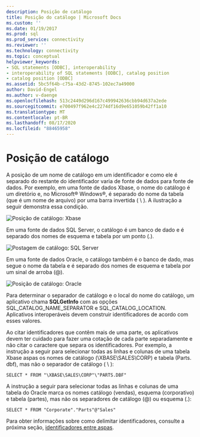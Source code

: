 ```yaml
---
description: Posição de catálogo
title: Posição do catálogo | Microsoft Docs
ms.custom: ''
ms.date: 01/19/2017
ms.prod: sql
ms.prod_service: connectivity
ms.reviewer: ''
ms.technology: connectivity
ms.topic: conceptual
helpviewer_keywords:
- SQL statements [ODBC], interoperability
- interoperability of SQL statements [ODBC], catalog position
- catalog position [ODBC]
ms.assetid: 5bc5f64b-c75a-43d2-8745-102ec7a49000
author: David-Engel
ms.author: v-daenge
ms.openlocfilehash: 513c2449d296d167c499942636cbb94d637a2ede
ms.sourcegitcommit: e700497f962e4c2274df16d9e651059b42ff1a10
ms.translationtype: MT
ms.contentlocale: pt-BR
ms.lasthandoff: 08/17/2020
ms.locfileid: "88465958"
---
```

# <a name="catalog-position"></a>Posição de catálogo
A posição de um nome de catálogo em um identificador e como ele é separado do restante do identificador varia de fonte de dados para fonte de dados. Por exemplo, em uma fonte de dados Xbase, o nome do catálogo é um diretório e, no Microsoft® Windows®, é separado do nome da tabela (que é um nome de arquivo) por uma barra invertida ( \\ ). A ilustração a seguir demonstra essa condição.  
  
 ![Posição de catálogo: Xbase](../../../odbc/reference/develop-app/media/ch0801.gif "ch0801")  
  
 Em uma fonte de dados SQL Server, o catálogo é um banco de dado e é separado dos nomes de esquema e tabela por um ponto (.).  
  
 ![Postagem de catálogo: SQL Server](../../../odbc/reference/develop-app/media/ch0802.gif "ch0802")  
  
 Em uma fonte de dados Oracle, o catálogo também é o banco de dado, mas segue o nome da tabela e é separado dos nomes de esquema e tabela por um sinal de arroba (@).  
  
 ![Posição de catálogo: Oracle](../../../odbc/reference/develop-app/media/ch0803.gif "ch0803")  
  
 Para determinar o separador de catálogo e o local do nome do catálogo, um aplicativo chama **SQLGetInfo** com as opções SQL_CATALOG_NAME_SEPARATOR e SQL_CATALOG_LOCATION. Aplicativos interoperáveis devem construir identificadores de acordo com esses valores.  
  
 Ao citar identificadores que contêm mais de uma parte, os aplicativos devem ter cuidado para fazer uma cotação de cada parte separadamente e não citar o caractere que separa os identificadores. Por exemplo, a instrução a seguir para selecionar todas as linhas e colunas de uma tabela Xbase aspas os nomes de catálogo (\XBASE\SALES\CORP) e tabela (Parts. dbf), mas não o separador de catálogo ( \\ ):  
  
```  
SELECT * FROM "\XBASE\SALES\CORP"\"PARTS.DBF"  
```  
  
 A instrução a seguir para selecionar todas as linhas e colunas de uma tabela do Oracle marca os nomes catálogo (vendas), esquema (corporativo) e tabela (partes), mas não os separadores de catálogo (@) ou esquema (.):  
  
```  
SELECT * FROM "Corporate"."Parts"@"Sales"  
```  
  
 Para obter informações sobre como delimitar identificadores, consulte a próxima seção, [identificadores entre aspas](../../../odbc/reference/develop-app/quoted-identifiers.md).
